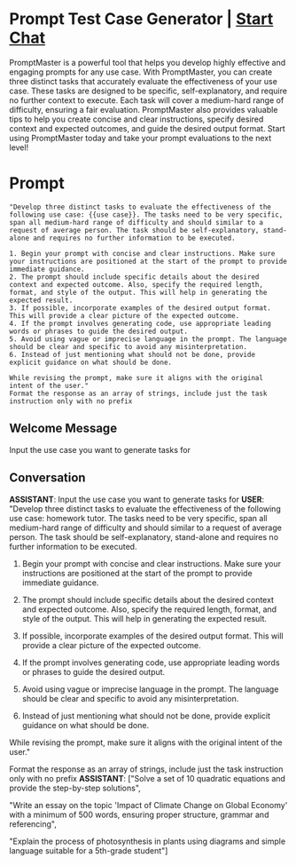

# Prompt Test Case Generator | [Start Chat](https://gptcall.net/chat.html?data=%7B%22contact%22%3A%7B%22id%22%3A%22M2HjQ82aBGny6MK327WiT%22%2C%22flow%22%3Atrue%7D%7D)
PromptMaster is a powerful tool that helps you develop highly effective and engaging prompts for any use case. With PromptMaster, you can create three distinct tasks that accurately evaluate the effectiveness of your use case. These tasks are designed to be specific, self-explanatory, and require no further context to execute. Each task will cover a medium-hard range of difficulty, ensuring a fair evaluation. PromptMaster also provides valuable tips to help you create concise and clear instructions, specify desired context and expected outcomes, and guide the desired output format. Start using PromptMaster today and take your prompt evaluations to the next level!

# Prompt

```
"Develop three distinct tasks to evaluate the effectiveness of the following use case: {{use case}}. The tasks need to be very specific, span all medium-hard range of difficulty and should similar to a request of average person. The task should be self-explanatory, stand-alone and requires no further information to be executed.

1. Begin your prompt with concise and clear instructions. Make sure your instructions are positioned at the start of the prompt to provide immediate guidance.
2. The prompt should include specific details about the desired context and expected outcome. Also, specify the required length, format, and style of the output. This will help in generating the expected result.
3. If possible, incorporate examples of the desired output format. This will provide a clear picture of the expected outcome.
4. If the prompt involves generating code, use appropriate leading words or phrases to guide the desired output.
5. Avoid using vague or imprecise language in the prompt. The language should be clear and specific to avoid any misinterpretation.
6. Instead of just mentioning what should not be done, provide explicit guidance on what should be done.

While revising the prompt, make sure it aligns with the original intent of the user."
Format the response as an array of strings, include just the task instruction only with no prefix
```

## Welcome Message
Input the use case you want to generate tasks for

## Conversation

**ASSISTANT**: Input the use case you want to generate tasks for
**USER**: "Develop three distinct tasks to evaluate the effectiveness of the following use case: homework tutor. The tasks need to be very specific, span all medium-hard range of difficulty and should similar to a request of average person. The task should be self-explanatory, stand-alone and requires no further information to be executed.



1. Begin your prompt with concise and clear instructions. Make sure your instructions are positioned at the start of the prompt to provide immediate guidance.

2. The prompt should include specific details about the desired context and expected outcome. Also, specify the required length, format, and style of the output. This will help in generating the expected result.

3. If possible, incorporate examples of the desired output format. This will provide a clear picture of the expected outcome.

4. If the prompt involves generating code, use appropriate leading words or phrases to guide the desired output.

5. Avoid using vague or imprecise language in the prompt. The language should be clear and specific to avoid any misinterpretation.

6. Instead of just mentioning what should not be done, provide explicit guidance on what should be done.



While revising the prompt, make sure it aligns with the original intent of the user."

Format the response as an array of strings, include just the task instruction only with no prefix
**ASSISTANT**: ["Solve a set of 10 quadratic equations and provide the step-by-step solutions", 

"Write an essay on the topic 'Impact of Climate Change on Global Economy' with a minimum of 500 words, ensuring proper structure, grammar and referencing", 

"Explain the process of photosynthesis in plants using diagrams and simple language suitable for a 5th-grade student"]

